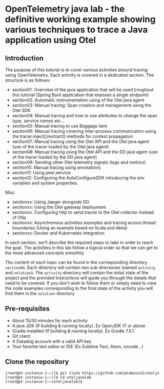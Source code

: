 
# OpenTelemetry java lab - the definitive working example showing various techniques to trace a Java application using Otel


## Introduction

The purpose of this tutorial is to cover various activities around tracing using OpenTelemetry. Each activity is covered in a dedicated section.
The structure is as follows:


* section01: Overview of the java application that will be used troughout this tutorial (Spring Boot application that exposes a single endpoint)
* section02: Automatic instrumentation using of the Otel java agent
* section03: Manual tracing: Span creation and management using the Otel SDK
* section04: Manual tracing and how to use attributes to change the span type, service names etc...
* section05: Manual tracing to use Baggage item
* section06: Manual tracing covering inter-process communication using the tracer.inject()/extract() methods for context propagation
* section07: Manual tracing using the Otel API and the Otel java agent (use of the tracer loaded by the Otel java agent)
* section08: Manual tracing using the Otel API and the DD java agent (use of the tracer loaded by the DD java agent)
* section09: Sending other Otel telemetry signals (logs and metrics)
* section10: Manual tracing using annotations
* section11: Using peer.service
* section12: Configuring the AutoConfigureSDK introducing the env variables and system properties.

Misc
* sectionxx: Using Jaeger alongside DD
* sectionxx: Using the Otel gateway deployment
* sectionxx: Configuring http to send traces to the Otel collector instead of Otlp
* sectionxx: Asynchronous activities examples and tracing across thread boundaries (Using an example based on Scala and Akka)
* sectionxx: Docker and Kubernetes integration



In each section, we'll describe the required steps to take in order to reach the goal.
The activities in this lab follow a logical order so that we can get to the more advanced concepts smoothly.

The content of each topic can be found in the corresponding directory `section0X`. Each directory will contain two sub directories (named `activity` and `solution`). The `activity` directory will contain the initial state of the project and the provided instructions will guide you through the details that need to be covered. If you don't wish to follow them or simply need to view the code examples corresponding to the final state of the activity you will find them in the `solution` directory


## Pre-requisites

+ About 15/30 minutes for each activity
+ A java JDK (If building & running locally). Ex OpenJDK 17 or above
+ Gradle installed (If building & running locally). Ex Gradle 7.5.1
+ Git client
+ A Datadog account with a valid API key
+ Your favorite text editor or IDE (Ex Sublime Text, Atom, vscode...)


## Clone the repository


<pre style="font-size: 12px">
[root@pt-instance-1:~/]$ git clone https://github.com/ptabasso2/oteljavalab
[root@pt-instance-1:~/]$ cd oteljavalab
[root@pt-instance-1:~/oteljavalab]$ 
</pre>

